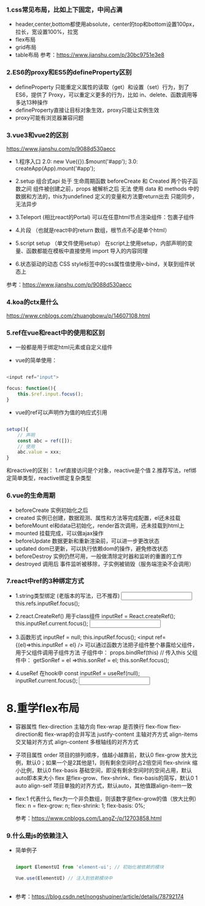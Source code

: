 ### 1.css常见布局，比如上下固定，中间占满

 - header,center,bottom都使用absolute，center的top和bottom设置100px，拉长，宽设置100%，拉宽
 - flex布局
 - grid布局
 - table布局
 参考：https://www.jianshu.com/p/30bc9751e3e8

### 2.ES6的proxy和ES5的defineProperty区别

-  defineProperty 只能重定义属性的读取（get）和设置（set）行为，到了 ES6，提供了 Proxy，可以重定义更多的行为，比如 in、delete、函数调用等多达13种操作
- defineProperty直接让目标对象生效，proxy只能让实例生效
- proxy可能有浏览器兼容问题

### 3.vue3和vue2的区别

https://www.jianshu.com/p/9088d530aecc

 - 1.程序入口
   2.0: new Vue({}).$mount('#app');
   3.0: createApp(App).mount('#app');

 - 2.setup 组合式api
   处于 生命周期函数 beforeCreate 和 Created 两个钩子函数之间
   组件被创建之前，props 被解析之后
   无法 使用 data 和 methods 中的数据和方法的，this为undefined
   定义的变量和方法要return出去
   只能同步，无法异步

 - 3.Teleport (相比react的Portal)
   可以在任意html节点渲染组件：<teleport to="body">包裹子组件

 - 4.片段 （也就是react中的return 数组，根节点不必是单个html）

 - 5.script setup （单文件使用setup）
   在script上使用setup，内部声明的变量、函数都能在模板中直接使用
   import 导入的内容同理
   <script setup> 
   console.log('hello script setup')
   </script>

 - 6.状态驱动的动态 CSS
   style标签中的css属性值使用v-bind，关联到组件状态上

    <template>
    <div class="text">hello</div>
    </template>

    <script>
    export default {
    data() {
        return {
        color: 'red'
        }
    }
    }
    </script>

    <style>
    .text {
        color: v-bind(color);
    }
    </style>
   


 参考：https://www.jianshu.com/p/9088d530aecc

### 4.koa的ctx是什么

https://www.cnblogs.com/zhuangbowu/p/14607108.html

### 5.ref在vue和react中的使用和区别

 - 一般都是用于绑定html元素或自定义组件

 - vue的简单使用：
 ````javascript
 
 <input ref="input">

 focus: function(){
     this.$ref.input.focus();
 }
 
 ````

 - vue的ref可以声明作为值的响应式引用

 ````javascript

 setup(){
     // 声明
     const abc = ref([]);
     // 使用
     abc.value = xxx;
 }

 ````

 和reactive的区别：
 1.ref直接访问是个对象，reactive是个值
 2.推荐写法，ref绑定简单类型，reactive绑定复杂类型


 ### 6.vue的生命周期
  - beforeCreate 实例初始化之后
  - created  实例已创建，数据观测、属性和方法等完成配置，el还未挂载
  - beforeMount el和data已初始化，render首次调用，还未挂载到html上
  - mounted 挂载完成，可以做ajax操作
  - beforeUpdate 数据更新和重新渲染前，可以进一步更改状态
  - updated dom已更新，可以执行依赖dom的操作，避免修改状态 
  - beforeDestroy 实例仍然可用，一般做清除定时器和监听的重置的工作
  - destroyed 调用后 事件监听被移除，子实例被销毁（服务端渲染不会调用）


### 7.react中ref的3种绑定方式

 - 1.string类型绑定 (老版本的写法，已不推荐)
   <input ref="inputRef" />
   this.refs.inputRef.focus();

 - 2.react.CreateRef()  用于class组件
   inputRef = React.createRef();
   this.inputRef.current.focus();
   <input ref={this.inputRef} />

 - 3.函数形式
   inputRef = null;
   this.inputRef.focus();
   <input ref={(el)=>this.inputRef = el} />
   可以通过函数方法把子组件整个暴露给父组件，用于父组件调用子组件方法
   <SonCom bindRef={this.getSonRef}>
   子组件中：
   props.bindRef(this) // 传入this
   父组件中：
   getSonRef = el =>this.sonRef = el;
   this.sonRef.focus();

 - 4.useRef 在hook中
   const inputRef = useRef(null);
   inputRef.current.focus();
   <input ref={inputRef}>

# 8.重学flex布局
 - 容器属性
   flex-direction 主轴方向
   flex-wrap 是否换行
   flex-flow flex-direction和 flex-wrap的合并写法
   justify-content 主轴对齐方式
   align-items 交叉轴对齐方式
   align-content  多根轴线的对齐方式

 - 子项目属性
   order 项目的排列顺序，值越小越靠前，默认0
   flex-grow 放大比例，默认0；如果一个是2其他是1，则有剩余空间时占2倍空间
   flex-shrink 缩小比例，默认0
   flex-basis 基础空间，即没有剩余空间时的空间占用，默认auto即本来大小
   flex 是flex-grow、flex-shrink、flex-basis的简写，默认0 1 auto
   align-self 项目单独的对齐方式，默认auto，其他值跟align-item一致

 - flex:1 代表什么
   flex为一个非负数组，则该数字是flex-grow的值（放大比例）
   flex: n = flex-grow: n; flex-shrink: 1; flex-basis: 0%;

   参考：https://www.cnblogs.com/LangZ-/p/12703858.html
   

### 9.什么是js的依赖注入

 - 简单例子
   ````javascript

   import ElementUI from 'element-ui'; // 初始化被依赖的模块

   Vue.use(ElementUI) // 注入到依赖模块中
 
   ````

 - 参考：https://blog.csdn.net/nongshuqiner/article/details/78792174

